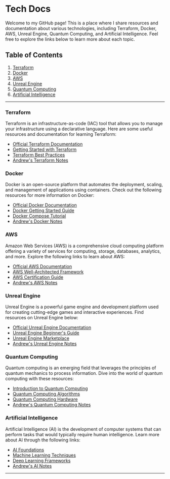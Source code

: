 # Tech Docs

Welcome to my GitHub page! This is a place where I share resources and documentation about various technologies, including Terraform, Docker, AWS, Unreal Engine, Quantum Computing, and Artificial Intelligence. Feel free to explore the links below to learn more about each topic.

## Table of Contents

1. [Terraform](#terraform)
2. [Docker](#docker)
3. [AWS](#aws)
4. [Unreal Engine](#unreal-engine)
5. [Quantum Computing](#quantum-computing)
6. [Artificial Intelligence](#artificial-intelligence)

---

### Terraform

Terraform is an infrastructure-as-code (IAC) tool that allows you to manage your infrastructure using a declarative language. Here are some useful resources and documentation for learning Terraform:

- [Official Terraform Documentation](https://www.terraform.io/docs/index.html)
- [Getting Started with Terraform](https://upcloud.com/resources/tutorials/get-started-terraform)
- [Terraform Best Practices](https://www.terraform-best-practices.com/)
- [Andrew's Terraform Notes](docs/terraform.html)

### Docker

Docker is an open-source platform that automates the deployment, scaling, and management of applications using containers. Check out the following resources for more information on Docker:

- [Official Docker Documentation](#placeholder-link)
- [Docker Getting Started Guide](#placeholder-link)
- [Docker Compose Tutorial](#placeholder-link)
- [Andrew's Docker Notes](docs/docker.html)

### AWS

Amazon Web Services (AWS) is a comprehensive cloud computing platform offering a variety of services for computing, storage, databases, analytics, and more. Explore the following links to learn about AWS:

- [Official AWS Documentation](#placeholder-link)
- [AWS Well-Architected Framework](#placeholder-link)
- [AWS Certification Guide](#placeholder-link)
- [Andrew's AWS Notes](docs/aws.html)

### Unreal Engine

Unreal Engine is a powerful game engine and development platform used for creating cutting-edge games and interactive experiences. Find resources on Unreal Engine below:

- [Official Unreal Engine Documentation](#placeholder-link)
- [Unreal Engine Beginner's Guide](#placeholder-link)
- [Unreal Engine Marketplace](#placeholder-link)
- [Andrew's Unreal Engine Notes](docs/unreal.html)

### Quantum Computing

Quantum computing is an emerging field that leverages the principles of quantum mechanics to process information. Dive into the world of quantum computing with these resources:

- [Introduction to Quantum Computing](#placeholder-link)
- [Quantum Computing Algorithms](#placeholder-link)
- [Quantum Computing Hardware](#placeholder-link)
- [Andrew's Quantum Computing Notes](docs/quantumcomputing.html)

### Artificial Intelligence

Artificial Intelligence (AI) is the development of computer systems that can perform tasks that would typically require human intelligence. Learn more about AI through the following links:

- [AI Foundations](#placeholder-link)
- [Machine Learning Techniques](#placeholder-link)
- [Deep Learning Frameworks](#placeholder-link)
- [Andrew's AI Notes](docs/ai.html)

---
